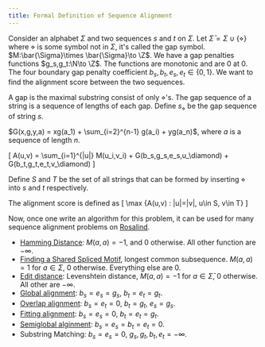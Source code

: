```yaml
---
title: Formal Definition of Sequence Alignment
---
```


Consider an alphabet $\Sigma$ and two sequences $s$ and $t$ on $\Sigma$. Let $\bar{\Sigma} = \Sigma\cup \{\diamond\}$ where $\diamond$ is some symbol not in $\Sigma$, it's called the gap symbol. $M:\bar{\Sigma}\times \bar{\Sigma}\to \Z$. We have a gap penalties functions $g_s,g_t:\N\to \Z$. The functions are monotonic and are $0$ at $0$. The four boundary gap penalty coefficient $b_s,b_t,e_s,e_t\in \{0,1\}$. We want to find the alignment score between the two sequences.

A gap is the maximal substring consist of only $\diamond$'s. The gap sequence of a string is a sequence of lengths of each gap. Define $s_\diamond$ be the gap sequence of string $s$.

$G(x,g,y,a) = xg(a_1) + \sum_{i=2}^{n-1} g(a_i) + yg(a_n)$, where $a$ is a sequence of length $n$.

\[
A(u,v) = \sum_{i=1}^{|u|} M(u_i,v_i) + G(b_s,g_s,e_s,u_\diamond) + G(b_t,g_t,e_t,v_\diamond)
\]

Define $S$ and $T$ be the set of all strings that can be formed by inserting $\diamond$ into $s$ and $t$ respectively.

The alignment score is defined as 
\[
\max \{A(u,v) : |u|=|v|, u\in S, v\in T\}
\]

Now, once one write an algorithm for this problem, it can be used for many sequence alignment problems on [Rosalind](http://rosalind.info/).

- [Hamming Distance](http://rosalind.info/problems/hamm/): $M(a,a)=-1$, and $0$ otherwise. All other function are $-\infty$.
- [Finding a Shared Spliced Motif](http://rosalind.info/problems/lcsq/), longest common subsequence. $M(a,a)=1$ for $a\in \Sigma$, $0$ otherwise. Everything else are $0$.
- [Edit distance](http://rosalind.info/problems/edit/): Levenshtein distance, $M(a,a)=-1$ for $a\in \bar{\Sigma}$, $0$ otherwise. All other are $-\infty$.
- [Global alignment](http://rosalind.info/problems/glob/): $b_s=e_s=g_s$, $b_t=e_t=g_t$.
- [Overlap alignment](http://rosalind.info/problems/oap/): $b_s=e_t=0$, $b_t=g_t$, $e_s=g_s$.
- [Fitting alignment](http://rosalind.info/problems/sims/): $b_s=e_s=0$, $b_t=e_t=g_t$.
- [Semiglobal alginment](http://rosalind.info/problems/smgb/): $b_s=e_s=b_t=e_t=0$.
- Substring Matching: $b_s=e_s=0$, $g_s,g_t,b_t,e_t=-\infty$.
